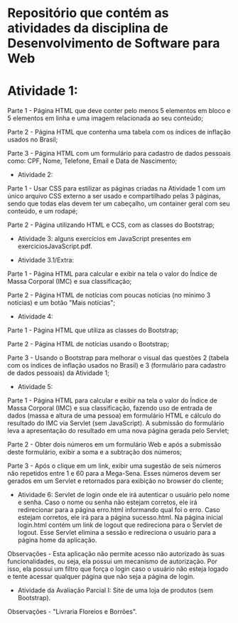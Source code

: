 # Repositório que contém as atividades da disciplina de Desenvolvimento de Software para Web

# Atividade 1:

Parte 1 - Página HTML que deve conter pelo menos 5 elementos em bloco e 5 elementos em linha e uma imagem relacionada ao seu conteúdo;

Parte 2 - Página HTML que contenha uma tabela com os índices de inflação usados no Brasil;

Parte 3 - Página HTML com um formulário para cadastro de dados pessoais como: CPF, Nome, Telefone, Email e Data de Nascimento;
- Atividade 2: 

Parte 1 - Usar CSS para estilizar as páginas criadas na Atividade 1 com um único arquivo CSS externo a ser usado e compartilhado pelas 3 páginas, sendo que todas elas devem ter um cabeçalho, um container geral com seu conteúdo, e um rodapé;

Parte 2 - Página utilizando HTML e CCS, com as classes do Bootstrap;
- Atividade 3: alguns exercícios em JavaScript presentes em exerciciosJavaScript.pdf.

- Atividade 3.1/Extra: 

Parte 1 - Página HTML para calcular e exibir na tela o valor do Índice de Massa Corporal (IMC) e sua classificação;

Parte 2 - Página HTML de notícias com poucas notícias (no minimo 3 notícias) e um botão "Mais notícias";
- Atividade 4:

Parte 1 - Página HTML que utiliza as classes do Bootstrap;

Parte 2 - Página HTML de notícias usando o Bootstrap;

Parte 3 - Usando o Bootstrap para melhorar o visual das questões 2 (tabela com os índices de inflação usados no Brasil) e 3 (formulário para cadastro de dados pessoais) da Atividade 1;
- Atividade 5:

Parte 1 - Página HTML para calcular e exibir na tela o valor do Índice de Massa Corporal (IMC) e sua classificação, fazendo uso de entrada de dados (massa e altura de uma pessoa) em formulário HTML e cálculo do resultado do IMC via Servlet (sem JavaScript). A submissão do formulário leva a apresentação do resultado em uma nova página gerada pelo Servlet;

Parte 2 - Obter dois números em um formulário Web e após a submissão deste formulário, exibir a soma e a subtração dos números;

Parte 3 - Após o clique em um link, exibir uma sugestão de seis números não repetidos entre 1 e 60 para a Mega-Sena. Esses números devem ser gerados em um Servlet e retornados para exibição no browser do cliente;
- Atividade 6: Servlet de login onde ele irá autenticar o usuário pelo nome e senha. Caso o nome ou senha não estejam corretos, ele irá redirecionar para a página erro.html informando qual foi o erro. Caso estejam corretos, ele irá para a página sucesso.html. Na página inicial login.html contém um link de logout que redireciona para o Servlet de logout. Esse Servlet elimina a sessão e redireciona o usuário para a página home da aplicação. 

Observações - Esta aplicação não permite acesso não autorizado às suas funcionalidades, ou seja, ela possui um mecanismo de autorização. Por isso, ela possui um filtro que força o login caso o usuário não esteja logado e tente acessar qualquer página que não seja a página de login. 
- Atividade da Avaliação Parcial I: Site de uma loja de produtos (sem Bootstrap). 

Observações - "Livraria Floreios e Borrões".
